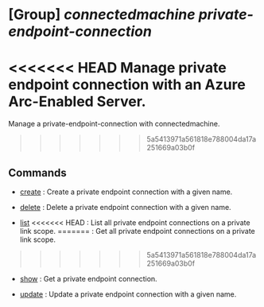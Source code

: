# [Group] _connectedmachine private-endpoint-connection_

<<<<<<< HEAD
Manage private endpoint connection with an Azure Arc-Enabled Server.
=======
Manage a private-endpoint-connection with connectedmachine.
>>>>>>> 5a5413971a561818e788004da17a251669a03b0f

## Commands

- [create](/Commands/connectedmachine/private-endpoint-connection/_create.md)
: Create a private endpoint connection with a given name.

- [delete](/Commands/connectedmachine/private-endpoint-connection/_delete.md)
: Delete a private endpoint connection with a given name.

- [list](/Commands/connectedmachine/private-endpoint-connection/_list.md)
<<<<<<< HEAD
: List all private endpoint connections on a private link scope.
=======
: Get all private endpoint connections on a private link scope.
>>>>>>> 5a5413971a561818e788004da17a251669a03b0f

- [show](/Commands/connectedmachine/private-endpoint-connection/_show.md)
: Get a private endpoint connection.

- [update](/Commands/connectedmachine/private-endpoint-connection/_update.md)
: Update a private endpoint connection with a given name.
